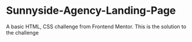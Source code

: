 # Sunnyside-Agency-Landing-Page
A basic HTML, CSS challenge from Frontend Mentor. This is the solution to the challenge
